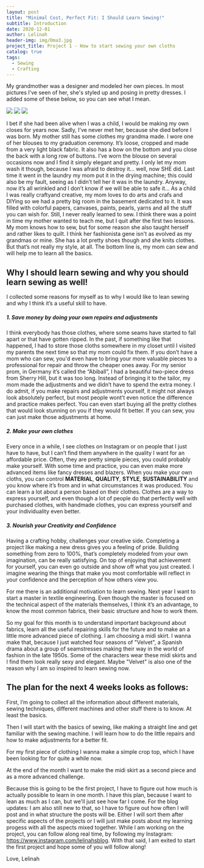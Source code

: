 ```yaml
---
layout: post
title: "Minimal Cost, Perfect Fit: I Should Learn Sewing!"
subtitle: Introduction
date: 2020-12-01
author: Lelinah
header-img: img/Oma3.jpg
project_title: Project 1 - How to start sewing your own cloths
catalog: true
tags:
  - Sewing
  - Crafting
---
```

My grandmother was a designer and modeled her own pieces. In most pictures I’ve seen of her, she's styled up and posing in pretty dresses. I added some of these below, so you can see what I mean.

![](/img/Oma-kleid1.jpg)
![](/img/Oma-kleid2.jpg)
![](/img/Oma-kleid3.jpg)

I bet if she had been alive when I was a child, I would be making my own closes for years now. Sadly, I’ve never met her, because she died before I was born. My mother still has some clothes my grandma made. I wore one of her blouses to my graduation ceremony. It’s loose, cropped and made from a very light black fabric. It also has a bow on the bottom and you close the back with a long row of buttons. I’ve worn the blouse on several occasions now and I find it simply elegant and pretty. I only let my mom wash it though, because I was afraid to destroy it… well, now SHE did. Last time it went in the laundry my mom put it in the drying machine; this could also be my fault, seeing as I didn’t tell her it was in the laundry. Anyway, now it’s all wrinkled and I don’t know if we will be able to safe it…
As a child I was really craftyand creative, my mom loves to do arts and crafs and DIYing so we had a pretty big room in the basement dedicated to it. It was filled with colorful papers, canvases, paints, pearls, yarns and all the stuff you can wish for. Still, I never really learned to sew. I think there was a point in time my mother wanted to teach me, but I quit after the first two lessons. My mom knows how to sew, but for some reason she also taught herself and rather likes to quilt. I think her fashionista gene isn't as evolved as my grandmas or mine. She has a lot pretty shoes though and she knits clothes. But that’s not really my style, at all. The bottom line is, my mom can sew and will help me to learn all the basics.

## Why I should learn sewing and why you should learn sewing as well!
I collected some reasons for myself as to why I would like to lean sewing and why I think it’s a useful skill to have.
##### 1.	Save money by doing your own repairs and adjustments
I think everybody has those clothes, where some seams have started to fall apart or that have gotten ripped. In the past, if something like that happened, I had to store those cloths somewhere in my closet until I visited my parents the next time so that my mom could fix them. If you don’t have a mom who can sew, you'd even have to bring your more valuable pieces to a professional for repair and throw the cheaper ones away. 
For my senior prom, in Germany it’s called the “Abiball”, I had a beautiful two-piece dress from Sherry Hill, but it was too long. Instead of bringing it to the tailor, my mom made the adjustments and we didn’t have to spend the extra money. I do admit, if you make repairs and adjustments yourself, it might not always look absolutely perfect, but most people wont’t even notice the difference and practice makes perfect. You can even start buying all the pretty clothes that would look stunning on you if they would fit better. If you can sew, you can just make those adjustments at home.
##### 2.	Make your own clothes
Every once in a while, I see clothes on Instagram or on people that I just have to have, but I can’t find them anywhere in the quality I want for an affordable price. Often, they are pretty simple pieces, you could probably make yourself. With some time and practice, you can even make more advanced items like fancy dresses and blazers. When you make your own cloths, you can control **MATERIAL**, **QUALITY**, **STYLE**, **SUSTAINABILITY** and you know where it’s from and in what circumstances it was produced. You can learn a lot about a person based on their clothes. Clothes are a way to express yourself, and even though a lot of people do that perfectly well with purchased clothes, with handmade clothes, you can express yourself and your individuality even better.
##### 3.	Nourish your Creativity and Confidence
Having a crafting hobby, challenges your creative side. Completing a project like making a new dress gives you a feeling of pride. Building something from zero to 100%, that’s completely modeled from your own imagination, can be really satisfying. On top of enjoying that achievement for yourself, you can even go outside and show off what you just created. I imagine wearing the things that make you most comfortable will reflect in your confidence and the perception of how others view you.

For me there is an additional motivation to learn sewing. Next year I want to start a master in textile engineering. Even though the master is focused on the technical aspect of the materials themselves, I think it’s an advantage, to know the most common fabrics, their basic structure and how to work them.

So my goal for this month is to understand important background about fabrics, learn all the useful repairing skills for the future and to make an a little more advanced piece of clothing. I am choosing a midi skirt. I wanna make that, because I just watched four seasons of "Velvet", a Spanish drama about a group of seamstresses making their way in the world of fashion in the late 1950s. Some of the characters wear these midi skirts and I find them look really sexy and elegant. Maybe "Velvet" is also one of the reason why I am so inspired to learn sewing now.

## The plan for the next 4 weeks looks as follows:
First, I’m going to collect all the information about different materials, sewing techniques, different machines and other stuff there is to know. At least the basics.

Then I will start with the basics of sewing, like making a straight line and get familiar with the sewing machine. I will learn how to do the little repairs and how to make adjustments for a better fit. 

For my first piece of clothing I wanna make a simple crop top, which I have been looking for for quite a while now.

At the end of the month I want to make the midi skirt as a second piece and as a more advanced challenge. 

Because this is going to be the first project, I have to figure out how much is actually possible to learn in one month. I have this plan, because I want to lean as much as I can, but we'll just see how far I come.
For the blog updates: I am also still new to that, so I have to figure out how often I will post and in what structure the posts will be. Either I will sort them after specific aspects of the projects or I will just make posts about my learning progess with all the aspects mixed together. While I am working on the project, you can follow along real time, by following my Instagram: <https://www.instagram.com/lelinahsblog>.
With that said, I am exited to start the first project and hope some of you will follow along!

Love,
Lelinah



